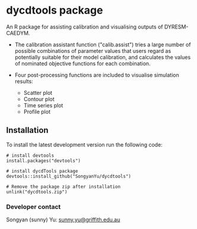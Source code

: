 # dycdtools package

An R package for assisting calibration and visualising outputs of DYRESM-CAEDYM.

* The calibration assistant function ("calib.assist") tries a large number of possible combinations of parameter values that users regard as potentially suitable for their model calibration, and calculates the values of nominated objective functions for each combination. 

* Four post-processing functions are included to visualise simulation results:

  * Scatter plot
  * Contour plot
  * Time series plot
  * Profile plot

## Installation
To install the latest development version run the following code:
```{r}
# install devtools
install.packages("devtools")

# install dycdTools package
devtools::install_github("SongyanYu/dycdtools")

# Remove the package zip after installation
unlink("dycdtools.zip")
```

### Developer contact
Songyan (sunny) Yu: sunny.yu@griffith.edu.au
